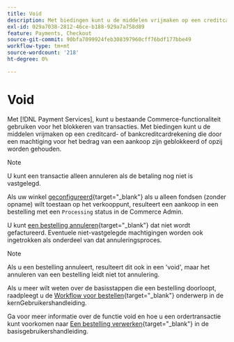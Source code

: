 ```yaml
---
title: Void
description: Met biedingen kunt u de middelen vrijmaken op een creditcard- of bankcreditcardrekening die door een machtiging voor het bedrag van een aankoop zijn geblokkeerd of opzij worden gehouden.
exl-id: 029a7038-2812-46ce-b188-929a7a758d89
feature: Payments, Checkout
source-git-commit: 90bfa7099924feb308397960cff76bdf177bbe49
workflow-type: tm+mt
source-wordcount: '218'
ht-degree: 0%

---
```


# Void

Met [!DNL Payment Services], kunt u bestaande Commerce-functionaliteit gebruiken voor het blokkeren van transacties. Met biedingen kunt u de middelen vrijmaken op een creditcard- of bankcreditcardrekening die door een machtiging voor het bedrag van een aankoop zijn geblokkeerd of opzij worden gehouden.

>[!NOTE]
>
>U kunt een transactie alleen annuleren als de betaling nog niet is vastgelegd.

Als uw winkel [geconfigureerd](https://docs.magento.com/user-guide/configuration/sales/payment-methods.html#payment-actions){target="_blank"} als u alleen fondsen (zonder opname) wilt toestaan op het verkooppunt, resulteert een aankoop in een bestelling met een `Processing` status in de Commerce Admin.

U kunt [een bestelling annuleren](https://docs.magento.com/user-guide/sales/order-update.html#cancel-a-pending-order){target="_blank"} dat niet wordt gefactureerd. Eventuele niet-vastgelegde machtigingen worden ook ingetrokken als onderdeel van dat annuleringsproces.

>[!NOTE]
>
>Als u een bestelling annuleert, resulteert dit ook in een &#39;void&#39;, maar het annuleren van een bestelling leidt niet tot annulering.

Als u meer wilt weten over de basisstappen die een bestelling doorloopt, raadpleegt u de [Workflow voor bestellen](https://docs.magento.com/user-guide/sales/order-workflow.html){target="_blank"} onderwerp in de kernGebruikershandleiding.

Ga voor meer informatie over de functie void en hoe u een ordertransactie kunt voorkomen naar [Een bestelling verwerken](https://docs.magento.com/user-guide/sales/order-processing.html){target="_blank"} in de basisgebruikershandleiding.
